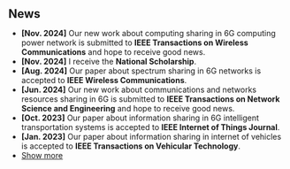 <h1 id="news"></h1>

<h2 style="margin: 60px 0px 10px;">News</h2>

<ul>
<li><strong>[Nov. 2024]</strong> Our new work about computing sharing in 6G computing power network is submitted to <strong>IEEE Transactions on Wireless Communications</strong> and hope to receive good news.</li>
<li><strong>[Nov. 2024]</strong> I receive the <strong>National Scholarship</strong>.</li>
<li><strong>[Aug. 2024]</strong> Our paper about spectrum sharing in 6G networks is accepted to <strong>IEEE Wireless Communications</strong>.</li>
<li><strong>[Jun. 2024]</strong> Our new work about communications and networks resources sharing in 6G is submitted to <strong>IEEE Transactions on Network Science and Engineering</strong> and hope to receive good news.</li>
<li><strong>[Oct. 2023]</strong> Our paper about information sharing in 6G intelligent transportation systems is accepted to <strong>IEEE Internet of Things Journal</strong>.</li>
<li><strong>[Jan. 2023]</strong> Our paper about information sharing in internet of vehicles is accepted to <strong>IEEE Transactions on Vehicular Technology</strong>.</li>

<li> <a href="javascript:toggle_vis('newsmore')">Show more</a> </li>
<div id="newsmore" style="display:none"> 
  <li><strong>[Aug. 2021]</strong> I become a Ph.D. student at the Xidian University.</li>
</div>

</ul>

